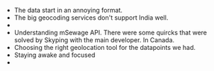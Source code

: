 * The data start in an annoying format.
* The big geocoding services don't support India well.
* 
* Understanding mSewage API. There were some quircks that were solved by Skyping with the main developer. In Canada.
* Choosing the right geolocation tool for the datapoints we had.
* Staying awake and focused
* 
